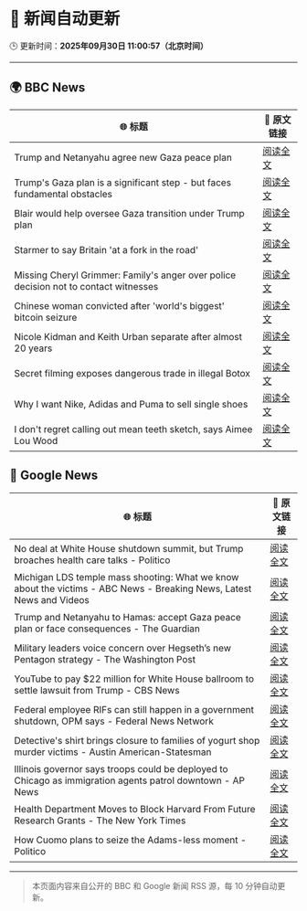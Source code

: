 # 🧠 新闻自动更新

🕒 更新时间：**2025年09月30日 11:00:57（北京时间）**

---

## 🌍 BBC News

| 🌐 标题 | 🔗 原文链接 |
|--------|-------------|
| Trump and Netanyahu agree new Gaza peace plan | [阅读全文](https://www.bbc.com/news/articles/c1dq9xwngv2o?at_medium=RSS&at_campaign=rss) |
| Trump's Gaza plan is a significant step - but faces fundamental obstacles | [阅读全文](https://www.bbc.com/news/articles/cy4r1xjy90ko?at_medium=RSS&at_campaign=rss) |
| Blair would help oversee Gaza transition under Trump plan | [阅读全文](https://www.bbc.com/news/articles/cq5j989107lo?at_medium=RSS&at_campaign=rss) |
| Starmer to say Britain 'at a fork in the road' | [阅读全文](https://www.bbc.com/news/articles/cn4w37x524wo?at_medium=RSS&at_campaign=rss) |
| Missing Cheryl Grimmer: Family's anger over police decision not to contact witnesses | [阅读全文](https://www.bbc.com/news/articles/c1ed4g1q52no?at_medium=RSS&at_campaign=rss) |
| Chinese woman convicted after 'world's biggest' bitcoin seizure | [阅读全文](https://www.bbc.com/news/articles/cy0415kk3rzo?at_medium=RSS&at_campaign=rss) |
| Nicole Kidman and Keith Urban separate after almost 20 years | [阅读全文](https://www.bbc.com/news/articles/cdjz7r8jk3ko?at_medium=RSS&at_campaign=rss) |
| Secret filming exposes dangerous trade in illegal Botox | [阅读全文](https://www.bbc.com/news/articles/cn82z3grpd3o?at_medium=RSS&at_campaign=rss) |
| Why I want Nike, Adidas and Puma to sell single shoes | [阅读全文](https://www.bbc.com/news/articles/cewnje717rqo?at_medium=RSS&at_campaign=rss) |
| I don't regret calling out mean teeth sketch, says Aimee Lou Wood | [阅读全文](https://www.bbc.com/news/articles/cx2npdwl0exo?at_medium=RSS&at_campaign=rss) |

## 📰 Google News

| 🌐 标题 | 🔗 原文链接 |
|--------|-------------|
| No deal at White House shutdown summit, but Trump broaches health care talks - Politico | [阅读全文](https://news.google.com/rss/articles/CBMiowFBVV95cUxPbXk5Q2d0LUxTanhRQjRILUlrTmYwV3RsdnJ6bVhFUTBMRmh3bWNpb1JEamhGREtoN2JaMDBET3pFNkNNQ2NBNHJLLUtEUHJrcERiOGd2ZGgzQU9yZlZiZjR0TEtXandRZzJIbWhMU1JmaElybzlka3hqWTljNHo0dk4zSEVINGNQTFZPMDYtTExFbnV4ZDVTaGNSeVVsUDJlYWtJ?oc=5) |
| Michigan LDS temple mass shooting: What we know about the victims - ABC News - Breaking News, Latest News and Videos | [阅读全文](https://news.google.com/rss/articles/CBMijwFBVV95cUxQZ1lqSVhIS2JkWnVJTk82QWpRMEVDdWpXaHF6VEFvVjNiZWtDWFlRR3VIR1NsUkFpUnRWaUUzRGM0N2ZxTEx2aG14dDJQVno3Uk9jT3dVT3RXQks3NGpaTXRvTnR6LXczenhHaHdfa0JJaGVScktDUHRNM0JMUUpaTHdzSWFZNWdhWDZhbDdiMNIBlAFBVV95cUxQdzN5WENaeXZuY1RnZ1J6VFlxVDdfWGpJTnltcEZxY0FoREgteXVlZV9HckJEWUZua213RzFDZ0J6dGNoU2szTk83TkpSd0kwN1gtXzJqNFY5LUl1QlZ6VC1qeUUtZzY2ZlZ1S2dpTEktS083N0JFNzlxZ081RnA0cTRFTkoxdVdnY2RYeU5rN2JNbEJB?oc=5) |
| Trump and Netanyahu to Hamas: accept Gaza peace plan or face consequences - The Guardian | [阅读全文](https://news.google.com/rss/articles/CBMigwFBVV95cUxQLXRBVUo4NzBDNndqWURwQlk4a096M0g1cWhJZ2ZPQVBNUFRSLTFpYmlDUWQwRElELVpsS3FudkZ1a1ltbU9KdXhYOEZvY1BISElxMC1iTFk3M3BFVTc0SlBSS29LU3pBMzBYU0lsUUFQRVVWNWQyZjlTYWZrRU1vdVB4SQ?oc=5) |
| Military leaders voice concern over Hegseth’s new Pentagon strategy - The Washington Post | [阅读全文](https://news.google.com/rss/articles/CBMirAFBVV95cUxNOVg5TFNLOXhKa0JISWFXM3Jrck9POFN1RmVLN3p1dEY0eFhwZ3laM082a1VfR0tVd25KQVMxckp4WVlsM2xvR0lqUld2M1FSZDZVRnNrQUtvUzU1VGdRY2JwSV8tR0xkQnBqal92Z2M4XzR2M0FsTVRodlIyY2dMVzdqQmhvWW9KSUFnN3F3SHV2dkU3enNMVEJZZTNMMHVFX1VjejROdC1ZSzVs?oc=5) |
| YouTube to pay $22 million for White House ballroom to settle lawsuit from Trump - CBS News | [阅读全文](https://news.google.com/rss/articles/CBMihwFBVV95cUxNR0R5ZjdTcWR0VC1NRmFPbHlsRHBRWUZaT1ZYVmRwZjI4SXkweEJmWURCWVlqekotcFY3R3BJaU1Bd3NYSUw5U2hHYnFyQnVzLVVjeGhCTi1acmpUbmFpNWN6Q2ZLYmJkSTRpZWVGRG9zTlhMdUJJYTN4UVZwUE5KQkxHcGpvZ2_SAYwBQVVfeXFMT0NvVmQ2aEtiN2ZQNGY5YmQ3d3F2TXl0NnkyREtocHpuTnJTNlgwWU01VHE1dW5abWJFTnJGYmZ2SHdCck1VLTcxblFwdWhIenVtdGtITlNVS2tBaHZaTEg3bUd5aC04STNIbkJBRi03MXJUWnVNdzZGZG1GWXU5N2xvakFuMExmTVd3VHo?oc=5) |
| Federal employee RIFs can still happen in a government shutdown, OPM says - Federal News Network | [阅读全文](https://news.google.com/rss/articles/CBMizAFBVV95cUxNZVVBVF9PSzVKc1FTM0x6YnpwRkZFLWptbW02MEtIMDk3Y1c3ejctTFdmWmxMS0k0dTVKVUFlQzE0RXJTcGgyc19ZWGVaaVc5ZTlGbHpDQ0liN0NEYlE0cUtUdTZQdTM1a3ZoTE5VTFFNVVk4X1ZrRDM2OTFyVWZwWHBIb1BLY3FWZGgzcmF1MF9RSHR1NTg2UUJGclYtQ2s1NGx4QTZiZzBhRFBPTmpDeDdkejlNMmo3SEpXRXFaQ2JnR1BkVWVYVktQZ1c?oc=5) |
| Detective's shirt brings closure to families of yogurt shop murder victims - Austin American-Statesman | [阅读全文](https://news.google.com/rss/articles/CBMipwFBVV95cUxOdmxSY2JnNUNKTjZRRkN4MTNRQ3FrT0J6S2hOZU5MR2RkcUt1LWpXUEZwUjgycFFNUTAya2JXTHItT2YxcU4yT0lfSmdKSlZKUzB0M1pDa0pjRVhpN3k2c0I4bWg4QktNNFZGTWdieDJyTDB0WmJNaUI5WEFrc2hrUklIVUs4Rm1PdVNVNTFLcWF0eF9aWU44MXIzNlhMbWFVVjdWSFZ4TQ?oc=5) |
| Illinois governor says troops could be deployed to Chicago as immigration agents patrol downtown - AP News | [阅读全文](https://news.google.com/rss/articles/CBMirwFBVV95cUxNc0NnQ3VLY04tbzViYnU5dVdmRXVqVmo0VXFLcHk0R3EwS2tFeWF6SzFNdDdkTC1yMnE0WHdlbUQyRjFPSDhSSkJKYVp1enFjTzd0OXZndlJmbHNfVGY5WTJoWUp1aUNhcjVsSEE1aFZBbnpLcXRacTNxaTFhcUZyN004UDBZSkdSR1djdTFIejhuNm1CTzhDS29xdEdhOE4zN25mOWM2Zmk0TWdibXd3?oc=5) |
| Health Department Moves to Block Harvard From Future Research Grants - The New York Times | [阅读全文](https://news.google.com/rss/articles/CBMinAFBVV95cUxNZnIwZEpieTIxdHFfWEtZWFJfZU0zRDJUZWxuRW43c2dxbGQ4X011YXQ5N20zNVVEb3ZFMFpHUU80anlYaFhqeEFPMlZHT05oSjN4SDFUYTFwUGJlVHBidElhZzZxWlpmbEE2MnlrSG44WWJMdDRxSUVDbzlJZU9zX2YyaS15SkZmZzNadkRoMmZkTFk0QjhPSjltNmU?oc=5) |
| How Cuomo plans to seize the Adams-less moment - Politico | [阅读全文](https://news.google.com/rss/articles/CBMinAFBVV95cUxNWnlQU2Y4cmlFUFZraXUzMjc3ZlNGNkNMZmNzcGd2MHgwT1J3eWdNcGtKMmtuMm1rUmdDNHRUd1ZGZjRXTFNvdWVyREZTb3RxXzdNZTZFbUQ1bC1GaWwwQXJTQVVjRDJoVHJzTlgzbmNwMFZBd2JmclZGWUxOWmFFT2R6SVUtX201aS1nN3VKTERwYk9sU3hmSWVGTGg?oc=5) |

---
> 本页面内容来自公开的 BBC 和 Google 新闻 RSS 源，每 10 分钟自动更新。